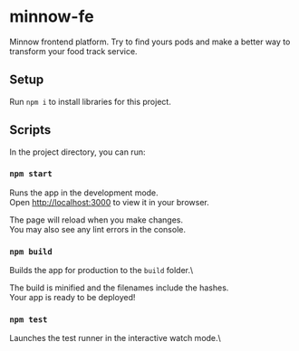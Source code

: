 # minnow-fe
Minnow frontend platform. Try to find yours pods and make a better way to transform your food track service.

## Setup

Run `npm i` to install libraries for this project.
## Scripts

In the project directory, you can run:

### `npm start`

Runs the app in the development mode.\
Open [http://localhost:3000](http://localhost:3000) to view it in your browser.

The page will reload when you make changes.\
You may also see any lint errors in the console.

### `npm build`

Builds the app for production to the `build` folder.\

The build is minified and the filenames include the hashes.\
Your app is ready to be deployed!
### `npm test`

Launches the test runner in the interactive watch mode.\
